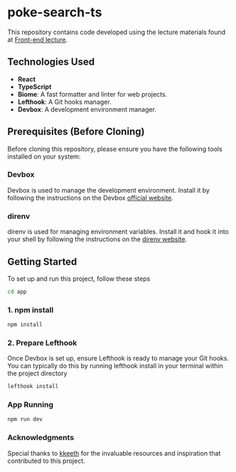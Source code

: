 # poke-search-ts

This repository contains code developed using the lecture materials found at [Front-end lecture](https://vantan-techford-slide.vercel.app/5/1).

## Technologies Used
- **React**
- **TypeScript**
- **Biome**: A fast formatter and linter for web projects.
- **Lefthook**: A Git hooks manager.
- **Devbox**: A development environment manager.

## Prerequisites (Before Cloning)
Before cloning this repository, please ensure you have the following tools installed on your system:

### Devbox
Devbox is used to manage the development environment. Install it by following the instructions on the Devbox [official website](https://www.jetify.com/docs/devbox/installing_devbox/).

### direnv
direnv is used for managing environment variables. Install it and hook it into your shell by following the instructions on the [direnv website](https://direnv.net/).


## Getting Started
To set up and run this project, follow these steps

```sh
cd app
```

### 1. npm install
```sh
npm install
```

### 2. Prepare Lefthook
Once Devbox is set up, ensure Lefthook is ready to manage your Git hooks. You can typically do this by running lefthook install in your terminal within the project directory

```sh
lefthook install
```

### App Running
```sh
npm run dev
```


### Acknowledgments
Special thanks to [kkeeth](https://github.com/kkeeth) for the invaluable resources and inspiration that contributed to this project.

